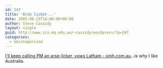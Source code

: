 ```yaml
---
id: 247
title: 'Arse licker...'
date: 2002-06-25T14:00:00+00:00
author: Steve Cassidy
layout: single
guid: http://www.ics.mq.edu.au/~cassidy/wordpress/?p=247
categories:
  - Uncategorized
---
```

[I'll keep calling PM an arse-licker, vows Latham - smh.com.au](http://www.smh.com.au/articles/2002/06/26/1023864599527.html)...is why I like Australia.
